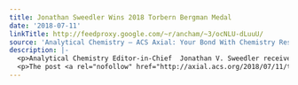 ```yaml
---
title: Jonathan Sweedler Wins 2018 Torbern Bergman Medal
date: '2018-07-11'
linkTitle: http://feedproxy.google.com/~r/ancham/~3/ocNLU-dLuuU/
source: 'Analytical Chemistry – ACS Axial: Your Bond With Chemistry Research'
description: |-
  <p>Analytical Chemistry Editor-in-Chief  Jonathan V. Sweedler received the Torbern Bergman Medal at the inaugural National Meeting of the Swedish Chemical Society, held in Lund, Sweden from June 17-20, 2018. This award is named after famed Swedish chemist Torbern Bergman, who is considered a pioneer in the field of analytical chemistry and known for his 1775 work Dissertation on [&#8230;]</p>
  <p>The post <a rel="nofollow" href="http://axial.acs.org/2018/07/11/torbern-bergman-medal/">Jonathan Swe
---
```

